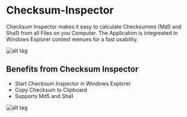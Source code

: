 Checksum-Inspector
==============

Checksum Inspector makes it easy to calculate Checksumms (Md5 and Sha1) from all Files on you Computer.
The Application is integreated in Windows Explorer context menues for a fast usability.

![alt tag](https://github.com/XxDeadLiiNexX/Checksum-Inspector/blob/master/ProductPreview.PNG)

Benefits from Checksum Inspector
--------------

* Start Checksum Inspector in Windows Explorer
* Copy Checksum to Clipboard
* Supports Md5 and Sha1

![alt tag](https://github.com/XxDeadLiiNexX/Checksum-Inspector/blob/master/ProductPreview2.PNG)
